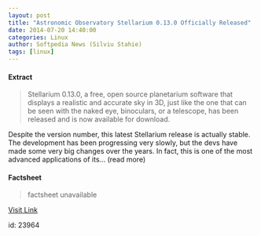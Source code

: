 ```yaml
---
layout: post
title: "Astronomic Observatory Stellarium 0.13.0 Officially Released"
date: 2014-07-20 14:40:00
categories: Linux
author: Softpedia News (Silviu Stahie)
tags: [linux]
---
```



#### Extract
>Stellarium 0.13.0, a free, open source planetarium software that displays a realistic and accurate sky in 3D, just like the one that can be seen with the naked eye, binoculars, or a telescope, has been released and is now available for download.

Despite the version number, this latest Stellarium release is actually stable. The development has been progressing very slowly, but the devs have made some very big changes over the years. In fact, this is one of the most advanced applications of its... (read more)

#### Factsheet
>factsheet unavailable

[Visit Link](http://news.softpedia.com/news/Astronomic-Observatory-Stellarium-0-13-0-Officially-Released-451389.shtml)

id:   23964
